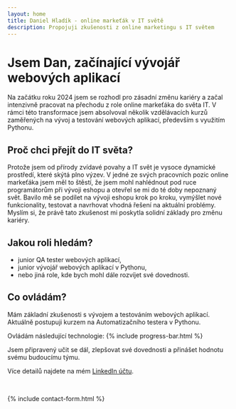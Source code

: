 ```yaml
---
layout: home
title: Daniel Hladík - online markeťák v IT světě
description: Propojuji zkušenosti z online marketingu s IT světem
---
```


# Jsem Dan, začínající vývojář webových aplikací
Na začátku roku 2024 jsem se rozhodl pro zásadní změnu kariéry a začal intenzivně pracovat na přechodu z role online markeťáka do světa IT. V rámci této transformace jsem absolvoval několik vzdělávacích kurzů zaměřených na vývoj a testování webových aplikací, především s využitím Pythonu.

## Proč chci přejít do IT světa?
Protože jsem od přírody zvídavé povahy a IT svět je vysoce dynamické prostředí, které skýtá plno výzev. V jedné ze svých pracovních pozic online markeťáka jsem měl to štěstí, že jsem mohl nahlédnout pod ruce programátorům při vývoji eshopu a otevřel se mi do té doby nepoznaný svět. Bavilo mě se podílet na vývoji eshopu krok po kroku, vymýšlet nové funkcionality, testovat a navrhovat vhodná řešení na aktuální problémy. Myslím si, že právě tato zkušenost mi poskytla solidní základy pro změnu kariéry.

## Jakou roli hledám?
- junior QA tester webových aplikací,
- junior vývojář webových aplikací v Pythonu,
- nebo jiná role, kde bych mohl dále rozvíjet své dovednosti.

## Co ovládám?
Mám základní zkušenosti s vývojem a testováním webových aplikací. Aktuálně postupuji kurzem na Automatizačního testera v Pythonu.

Ovládám následující technologie:
{% include progress-bar.html %}

Jsem připravený učit se dál, zlepšovat své dovednosti a přinášet hodnotu svému budoucímu týmu.

Více detailů najdete na mém [LinkedIn účtu](https://www.linkedin.com/in/daniel-hladik/).

<p id="contact-form">&nbsp;<p>

{% include contact-form.html %}

<!--
{% include archive.html %}
-->
